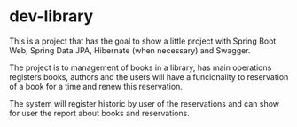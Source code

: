 # dev-library

This is a project that has the goal to show a little project with Spring Boot Web, Spring Data JPA, Hibernate (when necessary) 
and Swagger.

The project is to management of books in a library, has main operations registers books, authors and the users will have a funcionality
to reservation of a book for a time and renew this reservation.

The system will register historic by user of the reservations and can show for user the report about books and reservations.
